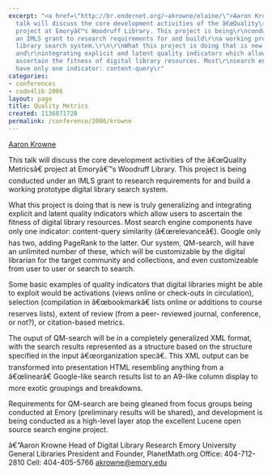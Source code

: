 ```yaml
---
excerpt: "<a href=\"http://br.endernet.org/~akrowne/elaine/\">Aaron Krowne</a>\r\n\r\nThis
  talk will discuss the core development activities of the â€œQuality\r\nMetricsâ€\x9D
  project at Emoryâ€™s Woodruff Library. This project is being\r\nconducted under
  an IMLS grant to research requirements for and build\r\na working prototype digital
  library search system.\r\n\r\nWhat this project is doing that is new is truly generalizing
  and\r\nintegrating explicit and latent quality indicators which allow\r\nusers to
  ascertain the fitness of digital library resources. Most\r\nsearch engine components
  have only one indicator: content-query\r"
categories:
- conferences
- code4lib 2006
layout: page
title: Quality Metrics
created: 1136871728
permalink: /conference/2006/krowne
---
```

<a href="http://br.endernet.org/~akrowne/elaine/">Aaron Krowne</a>

This talk will discuss the core development activities of the â€œQuality
Metricsâ€ project at Emoryâ€™s Woodruff Library. This project is being
conducted under an IMLS grant to research requirements for and build
a working prototype digital library search system.

What this project is doing that is new is truly generalizing and
integrating explicit and latent quality indicators which allow
users to ascertain the fitness of digital library resources. Most
search engine components have only one indicator: content-query
similarity (â€œrelevanceâ€). Google only has two, adding PageRank to the
latter. Our system, QM-search, will have an unlimited number of these,
which will be customizable by the digital librarian for the target
community and collections, and even customizeable from user to user or
search to search.

Some basic examples of quality indicators that digital libraries might
be able to exploit would be activations (views online or check-outs in
circulation), selection (compilation in â€œbookmarkâ€ lists online or
additions to course reserves lists), extent of review (from a peer-
reviewed journal, conference, or not?), or citation-based metrics.

The ouput of QM-search will be in a completely generalized XML format,
with the search results represented as a structure based on the
structure specified in the input â€œorganization specâ€. This XML output
can be transformed into presentation HTML resembling anything from a
â€œlinearâ€ Google-like search results list to an A9-like column display to
more exotic groupings and breakdowns.

Requirements for QM-search are being gleaned from focus groups being
conducted at Emory (preliminary results will be shared), and development
is being conducted as a high-level layer atop the excellent Lucene open
source search engine project.

â€”Aaron Krowne Head of Digital Library Research Emory University General Libraries President and Founder, PlanetMath.org Office: 404-712-2810 Cell: 404-405-5766 akrowne@emory.edu
